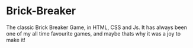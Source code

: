 # Brick-Breaker
The classic Brick Breaker Game, in HTML, CSS and Js. It has always been one of my all time favourite games, and maybe thats why it was a joy to make it!
